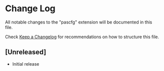 # Change Log

All notable changes to the "pascfg" extension will be documented in this file.

Check [Keep a Changelog](http://keepachangelog.com/) for recommendations on how to structure this file.

## [Unreleased]

- Initial release